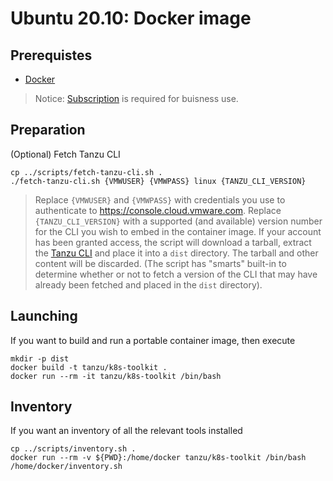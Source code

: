 # Ubuntu 20.10: Docker image

## Prerequistes

* [Docker](https://docs.docker.com/desktop/)

> Notice: [Subscription](https://www.docker.com/blog/updating-product-subscriptions/) is required for buisness use.

## Preparation

(Optional) Fetch Tanzu CLI

```
cp ../scripts/fetch-tanzu-cli.sh .
./fetch-tanzu-cli.sh {VMWUSER} {VMWPASS} linux {TANZU_CLI_VERSION}
```
> Replace `{VMWUSER}` and `{VMWPASS}` with credentials you use to authenticate to https://console.cloud.vmware.com.  Replace `{TANZU_CLI_VERSION}` with a supported (and available) version number for the CLI you wish to embed in the container image.  If your account has been granted access, the script will download a tarball, extract the [Tanzu CLI](https://docs.vmware.com/en/VMware-Tanzu-Kubernetes-Grid/1.3/vmware-tanzu-kubernetes-grid-13/GUID-tanzu-cli-reference.html) and place it into a `dist` directory.  The tarball and other content will be discarded.  (The script has "smarts" built-in to determine whether or not to fetch a version of the CLI that may have already been fetched and placed in the `dist` directory).


## Launching

If you want to build and run a portable container image, then execute

```
mkdir -p dist
docker build -t tanzu/k8s-toolkit .
docker run --rm -it tanzu/k8s-toolkit /bin/bash
```


## Inventory

If you want an inventory of all the relevant tools installed

```
cp ../scripts/inventory.sh .
docker run --rm -v ${PWD}:/home/docker tanzu/k8s-toolkit /bin/bash /home/docker/inventory.sh
```
